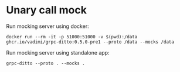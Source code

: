 # Unary call mock

Run mocking server using docker:

`docker run --rm -it -p 51000:51000 -v $(pwd):/data ghcr.io/vadimi/grpc-ditto:0.5.0-pre1 --proto /data --mocks /data`

Run mocking server using standalone app:

`grpc-ditto --proto . --mocks .`
